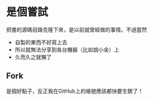 # 是個嘗試

把書的源碼目錄克隆下來，是以前就曾經做的事情。不過當然



* 自製的東西不好寫上去
* 所以就無法分享到各台機器（比如說小金）上
* 久而久之就懶了



## Fork

是個好點子，反正我在GitHub上的帳號應該都快要生銹了！